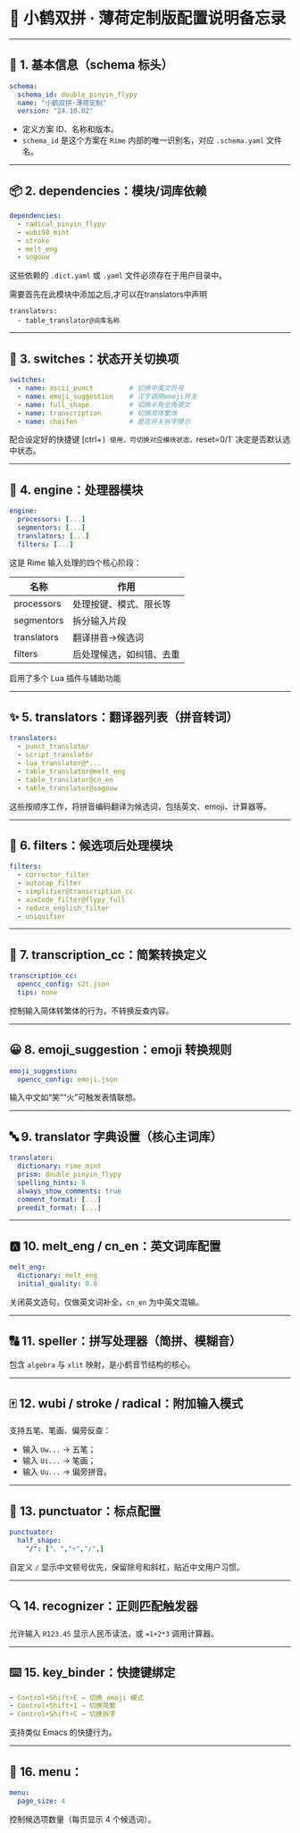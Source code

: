# 🧠 小鹤双拼 · 薄荷定制版配置说明备忘录

---

## 📌 1. 基本信息（schema 标头）

```yaml
schema:
  schema_id: double_pinyin_flypy
  name: "小鹤双拼-薄荷定制"
  version: "24.10.02"
```

- 定义方案 ID、名称和版本。
- `schema_id` 是这个方案在 `Rime` 内部的唯一识别名，对应 `.schema.yaml` 文件名。

---

## 📦 2. dependencies：模块/词库依赖

```yaml
dependencies:
  - radical_pinyin_flypy
  - wubi98_mint
  - stroke
  - melt_eng
  - sogouw
```

这些依赖的 `.dict.yaml` 或 `.yaml` 文件必须存在于用户目录中。

需要首先在此模块中添加之后,才可以在translators中声明

```
translators:
  - table_translator@词库名称
```

---

## 🧲 3. switches：状态开关切换项

```yaml
switches:
  - name: ascii_punct         # 切换中英文符号
  - name: emoji_suggestion    # 汉字调用emoji开关
  - name: full_shape          # 切换半角全角英文
  - name: transcription       # 切换简体繁体
  - name: chaifen             # 是否开关拆字提示
```

配合设定好的快捷键 [ctrl+`] 使用，可切换对应模块状态，`reset=0/1` 决定是否默认选中状态。

---

## 🧠 4. engine：处理器模块

```yaml
engine:
  processors: [...]
  segmentors: [...]
  translators: [...]
  filters: [...]
```

这是 Rime 输入处理的四个核心阶段：

| 名称       | 作用                    |
|------------|-------------------------|
| processors | 处理按键、模式、限长等 |
| segmentors | 拆分输入片段            |
| translators| 翻译拼音→候选词         |
| filters    | 后处理候选，如纠错、去重 |

启用了多个 Lua 插件与辅助功能

---

## ✨ 5. translators：翻译器列表（拼音转词）

```yaml
translators:
  - punct_translator
  - script_translator
  - lua_translator@*...
  - table_translator@melt_eng
  - table_translator@cn_en
  - table_translator@sogouw
```

这些按顺序工作，将拼音编码翻译为候选词，包括英文、emoji、计算器等。

---

## 🧹 6. filters：候选项后处理模块

```yaml
filters:
  - corrector_filter
  - autocap_filter
  - simplifier@transcription_cc
  - auxCode_filter@flypy_full
  - reduce_english_filter
  - uniquifier
```

---

## 🔁 7. transcription_cc：简繁转换定义

```yaml
transcription_cc:
  opencc_config: s2t.json
  tips: none
```

控制输入简体转繁体的行为，不转换反查内容。

---

## 😀 8. emoji_suggestion：emoji 转换规则

```yaml
emoji_suggestion:
  opencc_config: emoji.json
```

输入中文如“笑”“火”可触发表情联想。

---

## 🔤 9. translator 字典设置（核心主词库）

```yaml
translator:
  dictionary: rime_mint
  prism: double_pinyin_flypy
  spelling_hints: 8
  always_show_comments: true
  comment_format: [...]
  preedit_format: [...]
```

---

## 🅰️ 10. melt_eng / cn_en：英文词库配置

```yaml
melt_eng:
  dictionary: melt_eng
  initial_quality: 0.8
```

关闭英文造句，仅做英文词补全，`cn_en` 为中英文混输。

---

## 🔠 11. speller：拼写处理器（简拼、模糊音）

包含 `algebra` 与 `xlit` 映射，是小鹤音节结构的核心。

---

## 🀄 12. wubi / stroke / radical：附加输入模式

支持五笔、笔画、偏旁反查：
- 输入 `Uw...` → 五笔；
- 输入 `Ui...` → 笔画；
- 输入 `Uu...` → 偏旁拼音。

---

## 🧮 13. punctuator：标点配置

```yaml
punctuator:
  half_shape:
    "/": ["、","÷","/",]
```

自定义 `/` 显示中文顿号优先，保留除号和斜杠，贴近中文用户习惯。

---

## 🔍 14. recognizer：正则匹配触发器

允许输入 `R123.45` 显示人民币读法，或 `=1+2*3` 调用计算器。

---

## ⌨️ 15. key_binder：快捷键绑定

```yaml
- Control+Shift+E → 切换 emoji 模式  
- Control+Shift+1 → 切换简繁  
- Control+Shift+C → 切换拆字
```

支持类似 Emacs 的快捷行为。

---

## 📜 16. menu：

```yaml
menu:
  page_size: 4
```

控制候选项数量（每页显示 4 个候选词）。